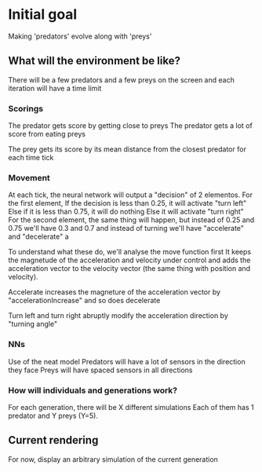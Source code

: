 # Initial goal
Making 'predators' evolve along with 'preys'
## What will the environment be like?
There will be a few predators and a few preys on the screen and each
iteration will have a time limit
### Scorings

The predator gets score by getting close to preys
The predator gets a lot of score from eating preys

The prey gets its score by its mean distance from the closest predator for each time tick

### Movement
At each tick, the neural network will output a "decision" of 2 elementos. For the first element,
If the decision is less than 0.25, it will activate "turn left"
Else if it is less than 0.75, it will do nothing
Else it will activate "turn right"
For the second element, the same thing will happen, but instead of 0.25 and 0.75 we'll have 0.3 and 0.7 and instead of turning we'll have "accelerate" and "decelerate" a

To understand what these do, we'll analyse the move function first
It keeps the magnetude of the acceleration and velocity under control and adds the acceleration vector to the velocity vector (the same thing with position and velocity).

Accelerate increases the magneture of the acceleration vector by "accelerationIncrease" and so does decelerate

Turn left and turn right abruptly modify the acceleration direction
by "turning angle"



### NNs
Use of the neat model
Predators will have a lot of sensors in the direction they face
Preys will have spaced sensors in all directions

### How will individuals and generations work?
For each generation, there will be X different simulations
Each of them has 1 predator and Y preys (Y=5). 

## Current rendering
For now, display an arbitrary simulation of the current generation